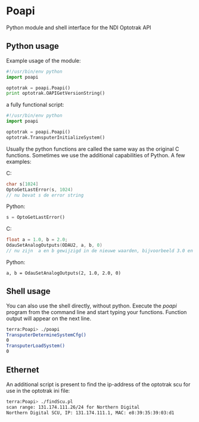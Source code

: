 # Poapi
Python module and shell interface for the NDI Optotrak API

## Python usage
Example usage of the module:
```python
#!/usr/bin/env python
import poapi

optotrak = poapi.Poapi()
print optotrak.OAPIGetVersionString()
```

a fully functional script:
```python
#!/usr/bin/env python
import poapi

optotrak = poapi.Poapi()
optotrak.TransputerInitializeSystem()

```



Usually the python functions are called the same way as the original C functions. Sometimes
we use the additional capabilities of Python. A few examples:

C:
```c
char s[1024]
OptoGetLastError(s, 1024)
// nu bevat s de error string
```
Python:
```python
s = OptoGetLastError()
```

C:
```c
float a = 1.0, b = 2.0;
OdauSetAnalogOutputs(ODAU2, a, b, 0)
// nu zijn  a en b gewijzigd in de nieuwe waarden, bijvoorbeeld 3.0 en 4.0
```

Python:
```
a, b = OdauSetAnalogOutputs(2, 1.0, 2.0, 0) 
```

## Shell usage
You can also use the shell directly, without python. Execute the *poapi* program from the 
command line and start typing your functions. Function output will appear on the next line.

```bash
terra:Poapi> ./poapi
TransputerDetermineSystemCfg()
0
TransputerLoadSystem()
0
```

## Ethernet
An additional script is present to find the ip-address of the optotrak scu for use in the optotrak ini file:
```bash
terra:Poapi> ./findScu.pl
scan range: 131.174.111.26/24 for Northern Digital
Northern Digital SCU, IP: 131.174.111.1, MAC: e8:39:35:39:03:d1
```
